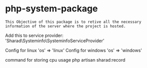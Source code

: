 # php-system-package
   
    This Objective of this package is to retive all the necessary information of the server where the project is hosted.
    


Add this to service provider:
'Sharad\Systeminfo\SysteminfoServiceProvider'

Config for linux
    'os' => 'linux' 
Config for windows
     'os' => 'windows'
     
command  for storing cpu usage
    php artisan sharad:record
